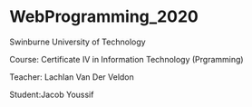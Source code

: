 # WebProgramming_2020   
Swinburne University of Technology

Course: Certificate IV in Information Technology (Prgramming)

Teacher: Lachlan Van Der Veldon

Student:Jacob Youssif